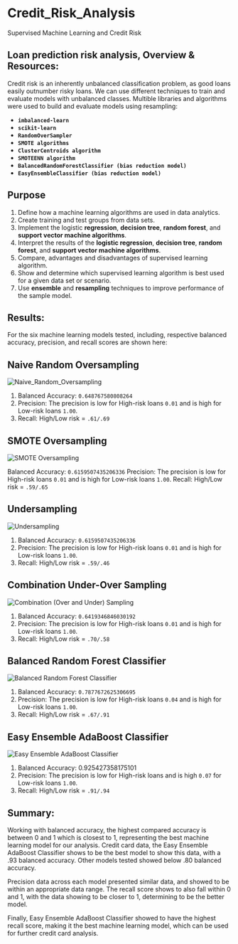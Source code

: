 # Credit_Risk_Analysis
Supervised Machine Learning and Credit Risk

## Loan prediction risk analysis, Overview & Resources:
Credit risk is an inherently unbalanced classification problem, as good loans easily outnumber risky loans. We can use different techniques to train and evaluate models with unbalanced classes. Multible libraries and algorithms were used to build and evaluate models using resampling:

  * **`imbalanced-learn`**
  * **`scikit-learn`**
  * **`RandomOverSampler`**
  * **`SMOTE algorithms`**
  * **`ClusterCentroids algorithm`**
  * **`SMOTEENN algorithm`**
  * **`BalancedRandomForestClassifier (bias reduction model)`**
  * **`EasyEnsembleClassifier (bias reduction model)`**

## Purpose
  1. Define how a machine learning algorithms are used in data analytics.
  2. Create training and test groups from data sets.
  3. Implement the logistic **regression**, **decision tree**, **random forest**, and **support vector machine      algorithms**.
  4. Interpret the results of the **logistic regression**, **decision tree**, **random forest**, and **support vector machine algorithms**.
  5. Compare, advantages and disadvantages of supervised learning algorithm.
  6. Show and determine which supervised learning algorithm is best used for a given data set or scenario.
  7. Use **ensemble** and **resampling** techniques to improve performance of the sample model.

## Results:
For the six machine learning models tested, including, respective balanced accuracy, precision, and recall scores are shown here:

## Naive Random Oversampling

![Naive_Random_Oversampling](https://user-images.githubusercontent.com/109354592/204424096-939e936b-c7c0-4e20-8695-596548753f49.png)

1. Balanced Accuracy: `0.648767580808264`
2. Precision: The precision is low for High-risk loans `0.01` and is high for Low-risk loans `1.00`.
3. Recall: High/Low risk = `.61/.69`

## SMOTE Oversampling

![SMOTE Oversampling](https://user-images.githubusercontent.com/109354592/204425178-d739d560-7b6b-4bdf-b4d8-1fef902d388e.png)

Balanced Accuracy: `0.6159507435206336`
Precision: The precision is low for High-risk loans `0.01` and is high for Low-risk loans `1.00`.
Recall: High/Low risk = `.59/.65`

## Undersampling

![Undersampling](https://user-images.githubusercontent.com/109354592/204425538-a26f14c4-da99-4fbd-9476-584b572af843.png)

1. Balanced Accuracy: `0.6159507435206336`
2. Precision: The precision is low for High-risk loans `0.01` and is high for Low-risk loans `1.00`.
3. Recall: High/Low risk = `.59/.46`

## Combination Under-Over Sampling

![Combination (Over and Under) Sampling](https://user-images.githubusercontent.com/109354592/204425737-c466b9a7-d433-4f05-a962-33ea900d6758.png)

1. Balanced Accuracy: `0.6419346846030192`
2. Precision: The precision is low for High-risk loans `0.01` and is high for Low-risk loans `1.00`.
3. Recall: High/Low risk = `.70/.58`

## Balanced Random Forest Classifier

![Balanced Random Forest Classifier](https://user-images.githubusercontent.com/109354592/204426092-1a037c08-498f-4f1e-acc5-cfaec974844c.png)

1. Balanced Accuracy: `0.7877672625306695`
2. Precision: The precision is low for High-risk loans `0.04` and is high for Low-risk loans `1.00`.
3. Recall: High/Low risk = `.67/.91`

## Easy Ensemble AdaBoost Classifier

![Easy Ensemble AdaBoost Classifier](https://user-images.githubusercontent.com/109354592/204426324-e2f267de-af00-45cd-9bd9-eb16e708eb19.png)

1. Balanced Accuracy: 0.925427358175101
2. Precision: The precision is low for High-risk loans and is high `0.07` for Low-risk loans `1.00`.
3. Recall: High/Low risk = `.91/.94`

## Summary:

Working with balanced accuracy, the highest compared accuracy is between 0 and 1 which is closest to 1, representing the best machine learning model for our analysis. Credit card data, the Easy Ensemble AdaBoost Classifier shows to be the best model to show this data, with a .93 balanced accuracy. Other models tested showed below .80 balanced accuracy. 

Precision data across each model presented similar data, and showed to be within an appropriate data range. The recall score shows to also fall within 0 and 1, with the data showing to be closer to 1, determining to be the better model. 

Finally, Easy Ensemble AdaBoost Classifier showed to have the highest recall score, making it the best machine learning model, which can be used for further credit card analysis.

